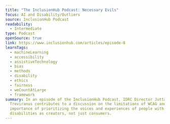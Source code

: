 ```yaml
---
title: "The InclusionHub Podcast: Necessary Evils"
focus: AI and Disability/Outliers
source: InclusionHub Podcast
readability:
  - Intermediate
type: Podcast
openSource: true
link: https://www.inclusionhub.com/articles/episode-8
learnTags:
  - machineLearning
  - accessibility
  - assistiveTechnology
  - bias
  - methods
  - disability
  - ethics
  - fairness
  - weCountAtLarge
  - framework
summary: In an episode of the InclusionHub Podcast, IDRC Director Jutta
  Treviranus contributes to a discussion on the limitations of WCAG and the
  importance of prioritizing the voices and experiences of people with
  disabilities as creators, not just consumers.
---
```

